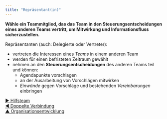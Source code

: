 ```yaml
---
title: "Repräsentant(in)"
---
```



**Wähle ein Teammitglied, das das Team in den Steuerungsentscheidungen eines anderen Teams vertritt, um Mitwirkung und Informationsfluss sicherzustellen.**

Repräsentanten (auch: Delegierte oder Vertreter):

- vertreten die Interessen eines <dfn data-info="Team: Eine Gruppe von Menschen, die zusammenarbeiten, um ein gemeinsames Ziel zu erreichen.">Teams</dfn> in einem anderen Team
- werden für einen befristeten Zeitraum gewählt
- nehmen an den **Steuerungsentscheidungen** des anderen Teams teil und können: 
    - Agendapunkte vorschlagen
    - an der Ausarbeitung von Vorschlägen mitwirken
    - <dfn data-info="Einwand: Eine _Argument_, warum eine geplante Handlung oder Entscheidung die effektive Reaktion auf einen Organisationstreiber verhindert.">Einwände</dfn> gegen Vorschläge und bestehenden <dfn data-info="Vereinbarung: Eine (gemeinsam) beschlossene Richtlinie, oder ein Prozess oder Protokoll, um den Wertfluss in der Organisation zu gestalten.">Vereinbarungen</dfn> einbringen

[&#9654; Hilfsteam](helping-team.html)<br/>[&#9664; Doppelte Verbindung](double-linking.html)<br/>[&#9650; Organisationsentwicklung](building-organizations.html)

